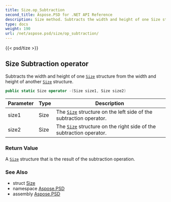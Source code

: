 ```yaml
---
title: Size.op_Subtraction
second_title: Aspose.PSD for .NET API Reference
description: Size method. Subtracts the width and height of one Size structure from the width and height of another Size structure
type: docs
weight: 190
url: /net/aspose.psd/size/op_subtraction/
---
```

{{< psd/tize >}}
## Size Subtraction operator

Subtracts the width and height of one [`Size`](../) structure from the width and height of another [`Size`](../) structure.

```csharp
public static Size operator -(Size size1, Size size2)
```

| Parameter | Type | Description |
| --- | --- | --- |
| size1 | Size | The [`Size`](../) structure on the left side of the subtraction operator. |
| size2 | Size | The [`Size`](../) structure on the right side of the subtraction operator. |

### Return Value

A [`Size`](../) structure that is the result of the subtraction operation.

### See Also

* struct [Size](../)
* namespace [Aspose.PSD](../../../aspose.psd/)
* assembly [Aspose.PSD](../../../)


